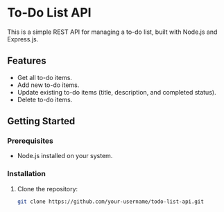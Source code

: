 # To-Do List API

This is a simple REST API for managing a to-do list, built with Node.js and Express.js.

## Features

- Get all to-do items.
- Add new to-do items.
- Update existing to-do items (title, description, and completed status).
- Delete to-do items.

## Getting Started

### Prerequisites

- Node.js installed on your system.

### Installation

1. Clone the repository:

   ```bash
   git clone https://github.com/your-username/todo-list-api.git
   ```
